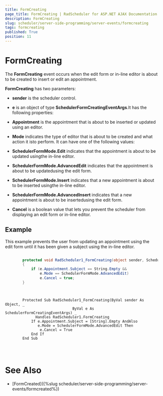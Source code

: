 ```yaml
---
title: FormCreating
page_title: FormCreating | RadScheduler for ASP.NET AJAX Documentation
description: FormCreating
slug: scheduler/server-side-programming/server-events/formcreating
tags: formcreating
published: True
position: 11
---
```


# FormCreating



The **FormCreating** event occurs when the edit form or in-line editor is about to be created to insert or edit an appointment.

**FormCreating** has two parameters:

* **sender** is the scheduler control.

* **e** is an object of type **SchedulerFormCreatingEventArgs**.It has the following properties:

* **Appointment** is the appointment that is about to be inserted or updated using an editor.

* **Mode** indicates the type of editor that is about to be created and what action it isto perform. It can have one of the following values:

* **SchedulerFormMode.Edit** indicates that the appointment is about to be updated usingthe in-line editor.

* **SchedulerFormMode.AdvancedEdit** indicates that the appointment is about to be updatedusing the edit form.

* **SchedulerFormMode.Insert** indicates that a new appointment is about to be inserted usingthe in-line editor.

* **SchedulerFormMode.AdvancedInsert** indicates that a new appointment is about to be insertedusing the edit form.

* **Cancel** is a boolean value that lets you prevent the scheduler from displaying an edit form or in-line editor.

## Example

This example prevents the user from updating an appointment using the edit form until it has been given a subject using the in-line editor.





````C#
	
	    protected void RadScheduler1_FormCreating(object sender, SchedulerFormCreatingEventArgs e)
	    {
	        if (e.Appointment.Subject == String.Empty &&
	            e.Mode == SchedulerFormMode.AdvancedEdit)
	            e.Cancel = true;
	    }
	   
````
````VB.NET
	
	    Protected Sub RadScheduler1_FormCreating(ByVal sender As Object, _
	                           ByVal e As SchedulerFormCreatingEventArgs) _
	          Handles RadScheduler1.FormCreating
	        If e.Appointment.Subject = [String].Empty AndAlso
	           e.Mode = SchedulerFormMode.AdvancedEdit Then
	            e.Cancel = True
	        End If
	    End Sub
	
	
	
````


# See Also

 * [FormCreated]({%slug scheduler/server-side-programming/server-events/formcreated%})
